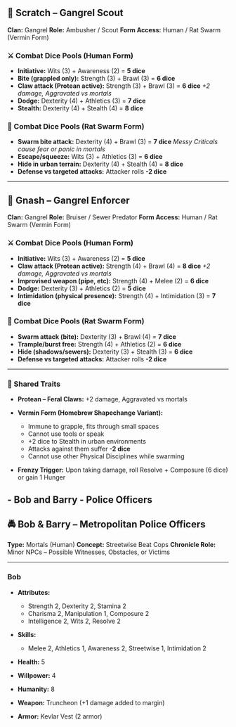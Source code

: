 ## 🐀 Scratch – Gangrel Scout

**Clan:** Gangrel
**Role:** Ambusher / Scout
**Form Access:** Human / Rat Swarm (Vermin Form)

### ⚔️ Combat Dice Pools (Human Form)
- **Initiative:** Wits (3) + Awareness (2) = **5 dice**
- **Bite (grappled only):** Strength (3) + Brawl (3) = **6 dice**
- **Claw attack (Protean active):** Strength (3) + Brawl (3) = **6 dice**
  _+2 damage, Aggravated vs mortals_
- **Dodge:** Dexterity (4) + Athletics (3) = **7 dice**
- **Stealth:** Dexterity (4) + Stealth (4) = **8 dice**

### 🐀 Combat Dice Pools (Rat Swarm Form)
- **Swarm bite attack:** Dexterity (4) + Brawl (3) = **7 dice**
  _Messy Criticals cause fear or panic in mortals_
- **Escape/squeeze:** Wits (3) + Athletics (3) = **6 dice**
- **Hide in urban terrain:** Dexterity (4) + Stealth (4) = **8 dice**
- **Defense vs targeted attacks:** Attacker rolls **-2 dice**

---

## 🐀 Gnash – Gangrel Enforcer

**Clan:** Gangrel
**Role:** Bruiser / Sewer Predator
**Form Access:** Human / Rat Swarm (Vermin Form)

### ⚔️ Combat Dice Pools (Human Form)
- **Initiative:** Wits (3) + Awareness (2) = **5 dice**
- **Claw attack (Protean active):** Strength (4) + Brawl (4) = **8 dice**
  _+2 damage, Aggravated vs mortals_
- **Improvised weapon (pipe, etc):** Strength (4) + Melee (2) = **6 dice**
- **Dodge:** Dexterity (3) + Athletics (2) = **5 dice**
- **Intimidation (physical presence):** Strength (4) + Intimidation (3) = **7 dice**

### 🐀 Combat Dice Pools (Rat Swarm Form)
- **Swarm attack (bite):** Dexterity (3) + Brawl (4) = **7 dice**
- **Trample/burst free:** Strength (4) + Athletics (2) = **6 dice**
- **Hide (shadows/sewers):** Dexterity (3) + Stealth (3) = **6 dice**
- **Defense vs targeted attacks:** Attacker rolls **-2 dice**

---

### 🧬 Shared Traits
- **Protean – Feral Claws:** +2 damage, Aggravated vs mortals
- **Vermin Form (Homebrew Shapechange Variant):**
  - Immune to grapple, fits through small spaces
  - Cannot use tools or speak
  - +2 dice to Stealth in urban environments
  - Attacks against them suffer **-2 dice**
  - Cannot use other Physical Disciplines while swarming

- **Frenzy Trigger:** Upon taking damage, roll Resolve + Composure (6 dice) or gain 1 Hunger

## - Bob and Barry - Police Officers

## 🚔 Bob & Barry – Metropolitan Police Officers

**Type:** Mortals (Human)
**Concept:** Streetwise Beat Cops
**Chronicle Role:** Minor NPCs – Possible Witnesses, Obstacles, or Victims

---

### Bob

- **Attributes:**
  - Strength 2, Dexterity 2, Stamina 2
  - Charisma 2, Manipulation 1, Composure 2
  - Intelligence 2, Wits 2, Resolve 2

- **Skills:**
  - Melee 2, Athletics 1, Awareness 2, Streetwise 1, Intimidation 2

- **Health:** 5
- **Willpower:** 4
- **Humanity:** 8
- **Weapon:** Truncheon (+1 damage added to margin)
- **Armor:** Kevlar Vest (2 armor)
